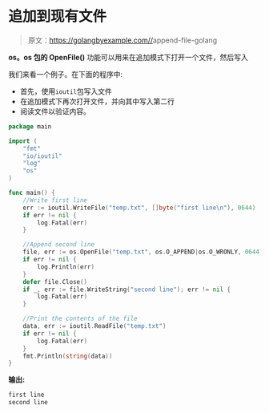 # 追加到现有文件

> 原文：<https://golangbyexample.com//>append-file-golang

**os。os 包的 OpenFile()** 功能可以用来在追加模式下打开一个文件，然后写入

我们来看一个例子。在下面的程序中:

*   首先，使用`ioutil`包写入文件
*   在追加模式下再次打开文件，并向其中写入第二行
*   阅读文件以验证内容。

```go
package main

import (
    "fmt"
    "io/ioutil"
    "log"
    "os"
)

func main() {
    //Write first line
    err := ioutil.WriteFile("temp.txt", []byte("first line\n"), 0644)
    if err != nil {
        log.Fatal(err)
    }

    //Append second line
    file, err := os.OpenFile("temp.txt", os.O_APPEND|os.O_WRONLY, 0644)
    if err != nil {
        log.Println(err)
    }
    defer file.Close()
    if _, err := file.WriteString("second line"); err != nil {
        log.Fatal(err)
    }

    //Print the contents of the file
    data, err := ioutil.ReadFile("temp.txt")
    if err != nil {
        log.Fatal(err)
    }
    fmt.Println(string(data))
}
```

**输出:**

```go
first line
second line
```